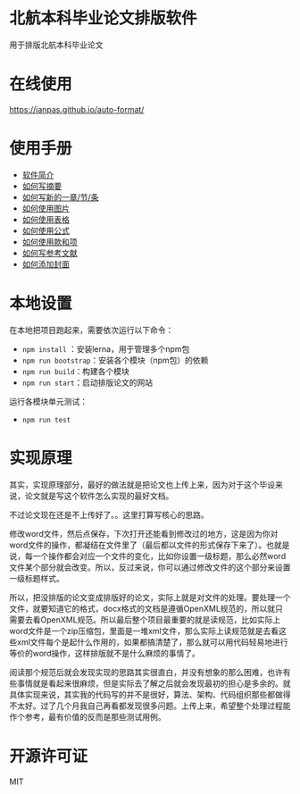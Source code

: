 # 北航本科毕业论文排版软件

用于排版北航本科毕业论文

# 在线使用

https://ianpas.github.io/auto-format/

# 使用手册

* [软件简介](https://github.com/ianpas/auto-format/issues/8)
* [如何写摘要](https://github.com/ianpas/auto-format/issues/1)
* [如何写新的一章/节/条](https://github.com/ianpas/auto-format/issues/2)
* [如何使用图片](https://github.com/ianpas/auto-format/issues/3)
* [如何使用表格](https://github.com/ianpas/auto-format/issues/4)
* [如何使用公式](https://github.com/ianpas/auto-format/issues/5)
* [如何使用款和项](https://github.com/ianpas/auto-format/issues/6)
* [如何写参考文献](https://github.com/ianpas/auto-format/issues/7)
* [如何添加封面](https://github.com/ianpas/auto-format/issues/10)

# 本地设置

在本地把项目跑起来，需要依次运行以下命令：

* `npm install` ：安装lerna，用于管理多个npm包
* `npm run bootstrap`：安装各个模块（npm包）的依赖
* `npm run build`：构建各个模块
* `npm run start`：启动排版论文的网站

运行各模块单元测试：

* `npm run test`

# 实现原理

其实，实现原理部分，最好的做法就是把论文也上传上来，因为对于这个毕设来说，论文就是写这个软件怎么实现的最好文档。

不过论文现在还是不上传好了。。这里打算写核心的思路。

修改word文件，然后点保存，下次打开还能看到修改过的地方，这是因为你对word文件的操作，都凝结在文件里了（最后都以文件的形式保存下来了）。也就是说，每一个操作都会对应一个文件的变化，比如你设置一级标题，那么必然word文件某个部分就会改变。所以，反过来说，你可以通过修改文件的这个部分来设置一级标题样式。

所以，把没排版的论文变成排版好的论文，实际上就是对文件的处理。要处理一个文件，就要知道它的格式，docx格式的文档是遵循OpenXML规范的，所以就只需要去看OpenXML规范。所以最后整个项目最重要的就是读规范，比如实际上word文件是一个zip压缩包，里面是一堆xml文件，那么实际上读规范就是去看这些xml文件每个是起什么作用的，如果都搞清楚了，那么就可以用代码轻易地进行等价的word操作，这样排版就不是什么麻烦的事情了。

阅读那个规范后就会发现实现的思路其实很直白，并没有想象的那么困难，也许有些事情就是看起来很麻烦，但是实际去了解之后就会发现最初的担心是多余的。就具体实现来说，其实我的代码写的并不是很好，算法、架构、代码组织那些都做得不太好。过了几个月我自己再看都发现很多问题。上传上来，希望整个处理过程能作个参考，最有价值的反而是那些测试用例。

# 开源许可证
MIT
